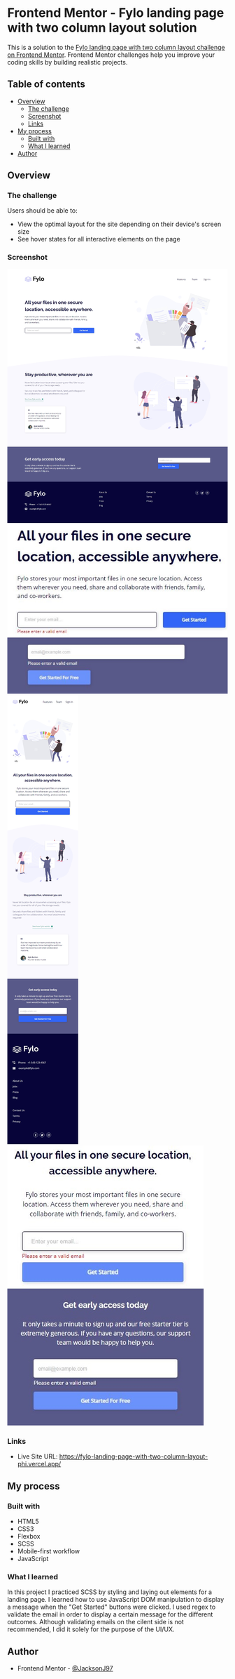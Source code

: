 # Frontend Mentor - Fylo landing page with two column layout solution

This is a solution to the [Fylo landing page with two column layout challenge on Frontend Mentor](https://www.frontendmentor.io/challenges/fylo-landing-page-with-two-column-layout-5ca5ef041e82137ec91a50f5). Frontend Mentor challenges help you improve your coding skills by building realistic projects.

## Table of contents

- [Overview](#overview)
  - [The challenge](#the-challenge)
  - [Screenshot](#screenshot)
  - [Links](#links)
- [My process](#my-process)
  - [Built with](#built-with)
  - [What I learned](#what-i-learned)
- [Author](#author)

## Overview

### The challenge

Users should be able to:

- View the optimal layout for the site depending on their device's screen size
- See hover states for all interactive elements on the page

### Screenshot

![Desktop view](./design/final-desktop.jpg)
![Desktop active view](./design/desktop-active.jpg)
![Mobile view](./design/final-mobile.jpg)
![Mobile active view](./design/mobile-active.jpg)

### Links

- Live Site URL: https://fylo-landing-page-with-two-column-layout-phi.vercel.app/

## My process

### Built with

- HTML5
- CSS3
- Flexbox
- SCSS
- Mobile-first workflow
- JavaScript

### What I learned

In this project I practiced SCSS by styling and laying out elements for a landing page. I learned how to use JavaScript DOM manipulation to display a message when the "Get Started" buttons were clicked. I used regex to validate the email in order to display a certain message for the different outcomes. Although validating emails on the cilent side is not recommended, I did it solely for the purpose of the UI/UX.

## Author

- Frontend Mentor - [@JacksonJ97](https://www.frontendmentor.io/profile/JacksonJ97)
